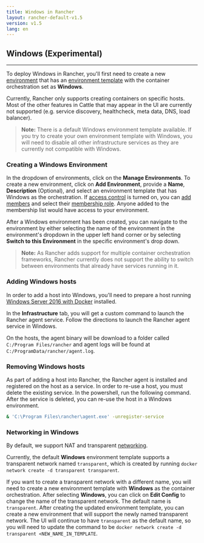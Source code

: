 ```yaml
---
title: Windows in Rancher
layout: rancher-default-v1.5
version: v1.5
lang: en
---
```


## Windows (Experimental)
---

To deploy Windows in Rancher, you'll first need to create a new [environment]({{site.baseurl}}/rancher/{{page.version}}/{{page.lang}}/environments/) that has an [environment template]({{site.baseurl}}/rancher/{{page.version}}/{{page.lang}}/environments/#what-is-an-environment-template) with the container orchestration set as **Windows**.

Currently, Rancher only supports creating containers on specific hosts. Most of the other features in Cattle that may appear in the UI are currently not supported (e.g. service discovery, healthcheck, meta data, DNS, load balancer).

> **Note:** There is a default Windows environment template available. If you try to create your own environment template with Windows, you will need to disable all other infrastructure services as they are currently not compatible with Windows.

### Creating a Windows Environment

In the dropdown of environments, click on the **Manage Environments**. To create a new environment, click on **Add Environment**, provide a **Name**, **Description** (Optional), and select an environment template that has Windows as the orchestration. If [access control]({{site.baseurl}}/rancher/{{page.version}}/{{page.lang}}/configuration/access-control/) is turned on, you can [add members]({{site.baseurl}}/rancher/{{page.version}}/{{page.lang}}/environments/#editing-members) and select their [membership role]({{site.baseurl}}/rancher/{{page.version}}/{{page.lang}}/environments/#membership-roles). Anyone added to the membership list would have access to your environment.

After a Windows environment has been created, you can navigate to the environment by either selecting the name of the environment in the environment's dropdown in the upper left hand corner or by selecting **Switch to this Environment** in the specific environment's drop down.

> **Note:** As Rancher adds support for multiple container orchestration frameworks, Rancher currently does not support the ability to switch between environments that already have services running in it.

### Adding Windows hosts

In order to add a host into Windows, you'll need to prepare a host running [Windows Server 2016 with Docker](https://msdn.microsoft.com/en-us/virtualization/windowscontainers/about/index) installed.

In the **Infrastructure** tab, you will get a custom command to launch the Rancher agent service. Follow the directions to launch the Rancher agent service in Windows.

On the hosts, the agent binary will be download to a folder called `C:/Program Files/rancher` and agent logs will be found at `C:/ProgramData/rancher/agent.log`.

### Removing Windows hosts

As part of adding a host into Rancher, the Rancher agent is installed and registered on the host as a service. In order to re-use a host, you must delete the existing service. In the powershell, run the following command. After the service is deleted, you can re-use the host in a Windows environment.

```bash
& 'C:\Program Files\rancher\agent.exe' -unregister-service
```

### Networking in Windows

By default, we support NAT and transparent [networking](https://docs.microsoft.com/en-us/virtualization/windowscontainers/manage-containers/container-networking).

Currently, the default **Windows** environment template supports a transparent network named `transparent`, which is created by running `docker network create -d transparent transparent`.

If you want to create a transparent network with a different name, you will need to create a new environment template with **Windows** as the container orchestration. After selecting **Windows**, you can click on **Edit Config** to change the name of the transparent network. The default name is `transparent`. After creating the updated environment template, you can create a new environment that will support the newly named transparent network. The UI will continue to have `transparent` as the default name, so you will need to update the command to be `docker network create -d transparent <NEW_NAME_IN_TEMPLATE`.
